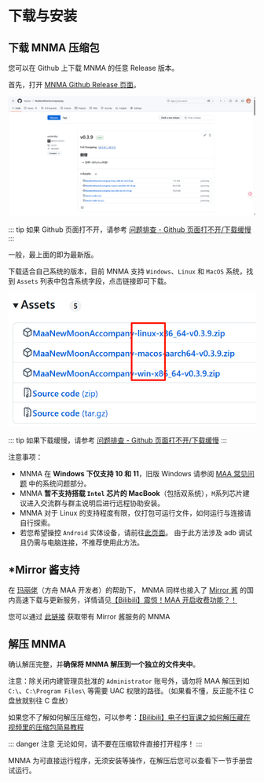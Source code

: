# 下载与安装

## 下载 MNMA 压缩包

您可以在 Github 上下载 MNMA 的任意 Release 版本。

首先，打开 [MNMA Github Release 页面](https://github.com/kqcoxn/MaaNewMoonAccompanying/releases)。

![图片加载中，请稍等...](./images/release.png)

::: tip
如果 Github 页面打不开，请参考 [问题排查 - Github 页面打不开/下载缓慢](../users/errors.md#github-页面打不开-下载缓慢)
:::

一般，最上面的即为最新版。

下载适合自己系统的版本，目前 MNMA 支持 `Windows`、`Linux` 和 `MacOS` 系统，找到 `Assets` 列表中包含系统字段，点击链接即可下载。

![图片加载中，请稍等...](./images/assets.png)

::: tip
如果下载缓慢，请参考 [问题排查 - Github 页面打不开/下载缓慢](../users/errors.md#github-页面打不开-下载缓慢)
:::

注意事项：

- MNMA 在 **Windows 下仅支持 10 和 11**，旧版 Windows 请参阅 [MAA 常见问题](https://maa.plus/docs/zh-cn/manual/faq.html#%E7%B3%BB%E7%BB%9F%E9%97%AE%E9%A2%98) 中的系统问题部分。
- MNMA **暂不支持搭载 `Intel` 芯片的 MacBook**（包括双系统），`M`系列芯片建议进入交流群与群主说明后进行远程协助安装。
- MNMA 对于 Linux 的支持程度有限，仅打包可运行文件，如何运行与连接请自行探索。
- 若您希望操控 `Android` 实体设备，请前往[此页面](https://maa.plus/docs/zh-cn/manual/device/android.html)。 由于此方法涉及 adb 调试且仍需与电脑连接，不推荐使用此方法。

## \*Mirror 酱支持 <Badge type="tip" text="^0.3.5" />

在 [玛丽佬](https://github.com/MistEO)（方舟 MAA 开发者）的帮助下， MNMA 同样也接入了 [Mirror 酱](https://mirrorchyan.com/zh/projects) 的国内高速下载与更新服务，详情请见[【Bilibili】震惊！MAA 开启收费功能？！](https://www.bilibili.com/video/BV1cZFreLEja)

您可以通过 [此链接](https://mirrorchyan.com/zh/projects?rid=MNMA) 获取带有 Mirror 酱服务的 MNMA

## 解压 MNMA

确认解压完整，并**确保将 MNMA 解压到一个独立的文件夹中**。

注意：除关闭内建管理员批准的 `Administrator` 账号外，请勿将 MAA 解压到如 `C:\`、`C:\Program Files\` 等需要 UAC 权限的路径。（如果看不懂，反正能不往 C 盘放就别往 C 盘放）

如果您不了解如何解压压缩包，可以参考：[【Bilibili】电子扫盲课之如何解压藏在视频里的压缩包简易教程](https://www.bilibili.com/video/BV1tZ421N7EV)

::: danger 注意
无论如何，请不要在压缩软件直接打开程序！
:::

MNMA 为可直接运行程序，无须安装等操作，在解压后您可以查看下一节手册尝试运行。
